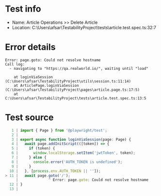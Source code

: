 # Test info

- Name: Article Operations >> Delete Article
- Location: C:\Users\afsar\TestabilityProject\tests\article.test.spec.ts:32:7

# Error details

```
Error: page.goto: Could not resolve hostname
Call log:
  - navigating to "https://qa.realworld.io/", waiting until "load"

    at loginViaSession (C:\Users\afsar\TestabilityProject\utils\session.ts:11:14)
    at ArticlePage.loginViaSession (C:\Users\afsar\TestabilityProject\pages\article.page.ts:17:5)
    at C:\Users\afsar\TestabilityProject\tests\article.test.spec.ts:13:5
```

# Test source

```ts
   1 | import { Page } from '@playwright/test';
   2 |
   3 | export async function loginViaSession(page: Page) {
   4 |   await page.addInitScript(([token]) => {
   5 |     if (token) {
   6 |       window.localStorage.setItem('jwtToken', token);
   7 |     } else {
   8 |       console.error('AUTH_TOKEN is undefined');
   9 |     }
  10 |   }, [process.env.AUTH_TOKEN || '']);
> 11 |   await page.goto('/');
     |              ^ Error: page.goto: Could not resolve hostname
  12 | }
  13 |
```